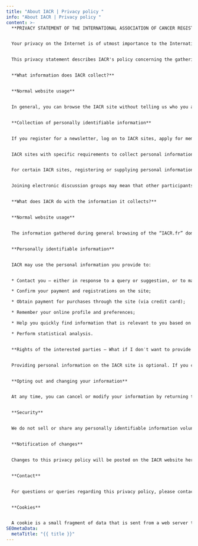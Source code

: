 ```yaml
---
title: "About IACR | Privacy policy "
info: "About IACR | Privacy policy "
content: >-
  **PRIVACY STATEMENT OF THE INTERNATIONAL ASSOCIATION OF CANCER REGISTRIES** 


  Your privacy on the Internet is of utmost importance to the International Association of Cancer Registries (IACR) a professional society dedicated to fostering the aims and activities of cancer registries worldwide. 


  This privacy statement describes IACR's policy concerning the gathering and sharing of visitors' information through the IACR website, applies to all "IACR sites" operated by IACR including, [www.iacr.com.fr](http://www.iacr.com.fr/) and any specific versions and any and all scientific, technical, contractual, programme, portals, news, educational materials, publications, guides, smartphone services, mobile versions, presentations, abstracts, and other information available on the Website, or associated domains hosting IACR and its annual scientific conferences. 


  **What information does IACR collect?** 


  **Normal website usage** 


  In general, you can browse the IACR site without telling us who you are or revealing any personal information about yourself. The only information we gather during general browsing is from standard server logs. These include your IP (Internet Protocol) address, domain name, browser type, operating system, and information such as the website that referred you to us, the files you download, the pages you visit, and the dates/times of those visits. 


  **Collection of personally identifiable information** 


  If you register for a newsletter, log on to IACR sites, apply for membership, register for a conference, submit a scientific abstract, request information, provide feedback, participate in a data call, join a discussion group, or join an electronic mailing list, you will be asked to provide organizational and / or personal information such as title, first name and last name, position, name of organization, street name and number, postal code, city, country, e-mail address, telephone number, and website. This information is collected only with your knowledge and permission, and is kept in IACR databases and mailing lists. If you are paying for your IACR membership or conference registration using the web, you may be asked to provide your credit card details. These details are transferred to a secure, online payment service, hosted outside IACR. Credit card information is not retained by IACR. These transactions are done through third-party services and are subject to the service providers′ own policies. Cardholder data may be transferred, processed, and stored outside of EU Member States, and as set forth in the [payment service provider′s Privacy Policy](https://www.paypal.com/uk/webapps/mpp/ua/privacy-prev), may be subject to disclosure as required by applicable law. IACR is not responsible for the privacy policies or content of third-party sites. 


  IACR sites with specific requirements to collect personal information may publish a privacy policy specific for that site. In these cases, the site-specific policies will be complementary to this general IACR privacy policy but will give additional details for that particular site. 


  For certain IACR sites, registering or supplying personal information sets a cookie*. By setting this cookie, IACR will remember your details the next time you visit, so you don′t have to re-enter the information. This helps us to provide you with a better service. 


  Joining electronic discussion groups may mean that other participants of the discussion group (including non-IACR employees) will see personal information that you have volunteered. For open discussion groups, this information will be public. 


  **What does IACR do with the information it collects?** 


  **Normal website usage** 


  The information gathered during general browsing of the “IACR.fr” domain is used to analyse trends and usage of the IACR site and to improve the usefulness of the site. It is not connected with any personal information. 


  **Personally identifiable information** 


  IACR may use the personal information you provide to: 


  * Contact you – either in response to a query or suggestion, or to mail newsletters, documents, publications, etc. to you; 

  * Confirm your payment and registrations on the site; 

  * Obtain payment for purchases through the site (via credit card); 

  * Remember your online profile and preferences; 

  * Help you quickly find information that is relevant to you based on your interests, and help us create site content most relevant to you; 

  * Perform statistical analysis. 


  **Rights of the interested parties – What if I don′t want to provide personal information?** 


  Providing personal information on the IACR site is optional. If you choose not to provide personal information, you can still browse and use the IACR site, but you will not be able to carry out certain actions such as register for a newsletter, a conference or apply for membership. At any time the user can exercise his / her rights including the right to obtain: confirmation of the existence of personal data concerning him and to know its content and origin, verify its accuracy or request its integration or updating or correction; to request cancellation. 


  **Opting out and changing your information** 


  At any time, you can cancel or modify your information by returning to the webpage where you first provided the information and contacting the focal point for that page/IACR department. Where contact details are not provided on the page, you can refer to [this page](http://www.iacr.com.fr/index.php?option=com_content&view=article&id=21&Itemid=290) for further information.  


  **Security** 


  We do not sell or share any personally identifiable information volunteered on the IACR site to any third party. Any information provided to IACR by users of the IACR site is held with the utmost care and security and will not be used in ways other than as set forth in this privacy policy, or in any site-specific policies, or in ways to which you have explicitly consented. IACR uses a range of technologies and security measures to protect the information maintained on our systems from loss, misuse, unauthorized access or disclosure, alteration, or destruction. All our employees who have access to and are associated with the processing of personal data are obliged to respect the confidentiality of official business matters, including personal data. The IACR site contains links to sites external to its domain. IACR is not responsible for the privacy practices or the content of such sites. 


  **Notification of changes** 


  Changes to this privacy policy will be posted on the IACR website here. 


  **Contact** 


  For questions or queries regarding this privacy policy, please contact us at [iarc@iarc.who.int](mailto:iarc@iarc.who.int).  


  **Cookies** 


  A cookie is a small fragment of data that is sent from a web server to your browser. It is normally used to assign a unique identification to your computer and securely store information such as user IDs, passwords, preferences, and online profiles. It is stored on the hard drive of your computer. You can choose not to have cookies delivered by IACR sites by changing your browser settings. Different websites can send their own cookies to your computer. To protect your privacy, your browser only allows a website to access the cookies it has already sent you, not the cookies sent by other sites.
SEOmetaData:
  metaTitle: "{{ title }}"
---
```

